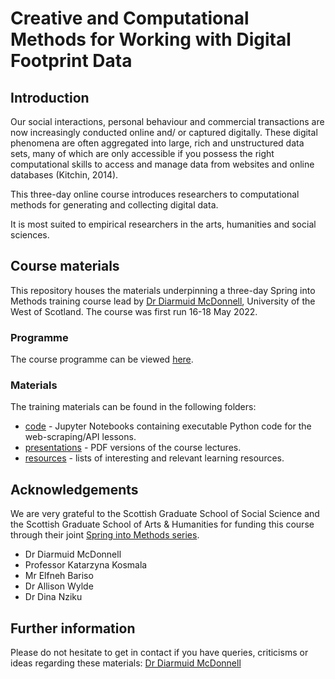 # Creative and Computational Methods for Working with Digital Footprint Data

## Introduction

Our social interactions, personal behaviour and commercial transactions are now increasingly conducted online and/ or captured digitally. These digital phenomena are often aggregated into large, rich and unstructured data sets, many of which are only accessible if you possess the right computational skills to access and manage data from websites and online databases (Kitchin, 2014).  

This three-day online course introduces researchers to computational methods for generating and collecting digital data.

It is most suited to empirical researchers in the arts, humanities and social sciences.

## Course materials

This repository houses the materials underpinning a three-day Spring into Methods training course lead by [Dr Diarmuid McDonnell](https://www.uws.ac.uk/staff-directory/diarmuid-mcdonnell/), University of the West of Scotland. The course was first run 16-18 May 2022.

### Programme

The course programme can be viewed [here](https://github.com/DiarmuidM/creative-and-computational-methods-for-digital-data/sim-programme-v2-2022-05-13.pdf).

### Materials

The training materials can be found in the following folders:
* [code](./code) - Jupyter Notebooks containing executable Python code for the web-scraping/API lessons.
* [presentations](./presentations) - PDF versions of the course lectures.
* [resources](./resources) - lists of interesting and relevant learning resources.

## Acknowledgements

We are very grateful to the Scottish Graduate School of Social Science and the Scottish Graduate School of Arts & Humanities for funding this course through their joint [Spring into Methods series](https://social.sgsss.ac.uk/spring-into-methods/).
* Dr Diarmuid McDonnell
* Professor Katarzyna Kosmala 
* Mr Elfneh Bariso
* Dr Allison Wylde
* Dr Dina Nziku 

## Further information

Please do not hesitate to get in contact if you have queries, criticisms or ideas regarding these materials: [Dr Diarmuid McDonnell](mailto:diarmuid.mcdonnell@uws.ac.uk)
